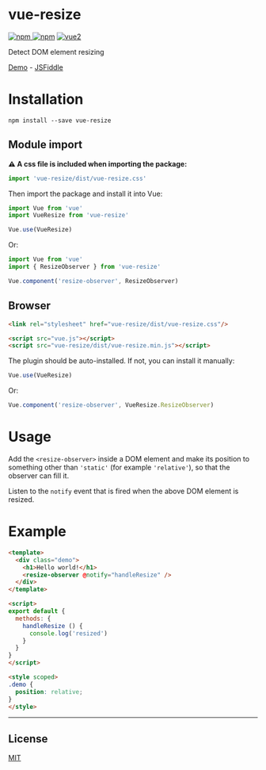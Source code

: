 # vue-resize

[![npm](https://img.shields.io/npm/v/vue-resize.svg) ![npm](https://img.shields.io/npm/dm/vue-resize.svg)](https://www.npmjs.com/package/vue-resize)
[![vue2](https://img.shields.io/badge/vue-2.x-brightgreen.svg)](https://vuejs.org/)

Detect DOM element resizing

[Demo](https://akryum.github.io/vue-resize/) - [JSFiddle](https://jsfiddle.net/Akryum/zqygwf3r/)

# Installation

```
npm install --save vue-resize
```

## Module import

**⚠️ A css file is included when importing the package:**

```js
import 'vue-resize/dist/vue-resize.css'
```

Then import the package and install it into Vue:

```javascript
import Vue from 'vue'
import VueResize from 'vue-resize'

Vue.use(VueResize)
```

Or:

```javascript
import Vue from 'vue'
import { ResizeObserver } from 'vue-resize'

Vue.component('resize-observer', ResizeObserver)
```

## Browser

```html
<link rel="stylesheet" href="vue-resize/dist/vue-resize.css"/>

<script src="vue.js"></script>
<script src="vue-resize/dist/vue-resize.min.js"></script>
```

The plugin should be auto-installed. If not, you can install it manually:

```javascript
Vue.use(VueResize)
```

Or:

```javascript
Vue.component('resize-observer', VueResize.ResizeObserver)
```

# Usage

Add the `<resize-observer>` inside a DOM element and make its position to something other than `'static'` (for example `'relative'`), so that the observer can fill it.

Listen to the `notify` event that is fired when the above DOM element is resized.

# Example

```html
<template>
  <div class="demo">
    <h1>Hello world!</h1>
    <resize-observer @notify="handleResize" />
  </div>
</template>

<script>
export default {
  methods: {
    handleResize () {
      console.log('resized')
    }
  }
}
</script>

<style scoped>
.demo {
  position: relative;
}
</style>
```

---

## License

[MIT](http://opensource.org/licenses/MIT)
